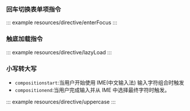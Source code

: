 <!--
 * @Description:
 * @Date: 2024-10-31 16:07:08
 * @LastEditTime: 2025-01-07 15:10:14
-->

### 回车切换表单项指令

::: example
resources/directive/enterFocus
:::

### 触底加载指令

::: example
resources/directive/lazyLoad
:::

### 小写转大写

- `compositionstart`:当用户开始使用 IME(中文输入法) 输入字符组合时触发
- `compositionend`:当用户完成输入并从 IME 中选择最终字符时触发。

::: example
resources/directive/uppercase
:::
